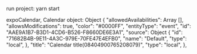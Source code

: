 run project:
yarn start

expoCalendar, Calendar object:
  Object {
    "allowedAvailabilities": Array [],
    "allowsModifications": true,
    "color": "#0000FF",
    "entityType": "event",
    "id": "AAE9A1B7-B3D1-4CD6-B526-F8660DE6E3A1",
    "source": Object {
      "id": "71682B4B-9E11-4A3C-979E-70FE47E4EFB0",
      "name": "Default",
      "type": "local",
    },
    "title": "Calendar title(08404900765208079)",
    "type": "local",
  },